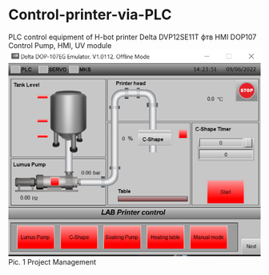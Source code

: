 # Control-printer-via-PLC
PLC control equipment of H-bot printer Delta DVP12SE11T фтв HMI DOP107
Control Pump, HMI, UV module
![Image alt](https://github.com/IgorObach/Control-printer-via-PLC/blob/main/pic/HMI%20DOP.png)
Pic. 1 Project Management
